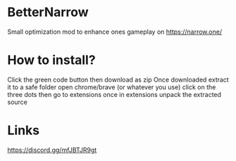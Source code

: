 # BetterNarrow

Small optimization mod to enhance ones gameplay on https://narrow.one/

# How to install?
Click the green code button then download as zip
Once downloaded extract it to a safe folder
open chrome/brave (or whatever you use)
click on the three dots then go to extensions
once in extensions unpack the extracted source

# Links
https://discord.gg/mfJBTJR9gt
